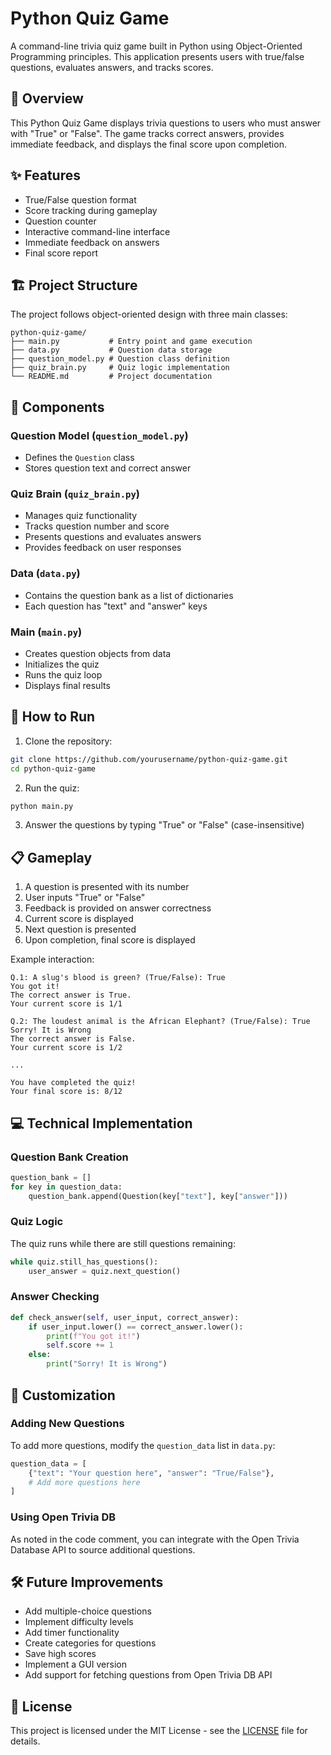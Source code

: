 # Python Quiz Game

A command-line trivia quiz game built in Python using Object-Oriented Programming principles. This application presents users with true/false questions, evaluates answers, and tracks scores.

## 📝 Overview

This Python Quiz Game displays trivia questions to users who must answer with "True" or "False". The game tracks correct answers, provides immediate feedback, and displays the final score upon completion.

## ✨ Features

- True/False question format
- Score tracking during gameplay
- Question counter
- Interactive command-line interface
- Immediate feedback on answers
- Final score report

## 🏗️ Project Structure

The project follows object-oriented design with three main classes:

```
python-quiz-game/
├── main.py           # Entry point and game execution
├── data.py           # Question data storage
├── question_model.py # Question class definition
├── quiz_brain.py     # Quiz logic implementation
└── README.md         # Project documentation
```

## 🧩 Components

### Question Model (`question_model.py`)
- Defines the `Question` class
- Stores question text and correct answer

### Quiz Brain (`quiz_brain.py`)
- Manages quiz functionality
- Tracks question number and score
- Presents questions and evaluates answers
- Provides feedback on user responses

### Data (`data.py`)
- Contains the question bank as a list of dictionaries
- Each question has "text" and "answer" keys

### Main (`main.py`)
- Creates question objects from data
- Initializes the quiz
- Runs the quiz loop
- Displays final results

## 🚀 How to Run

1. Clone the repository:
```bash
git clone https://github.com/yourusername/python-quiz-game.git
cd python-quiz-game
```

2. Run the quiz:
```bash
python main.py
```

3. Answer the questions by typing "True" or "False" (case-insensitive)

## 📋 Gameplay

1. A question is presented with its number
2. User inputs "True" or "False"
3. Feedback is provided on answer correctness
4. Current score is displayed
5. Next question is presented
6. Upon completion, final score is displayed

Example interaction:
```
Q.1: A slug's blood is green? (True/False): True
You got it!
The correct answer is True.
Your current score is 1/1

Q.2: The loudest animal is the African Elephant? (True/False): True
Sorry! It is Wrong
The correct answer is False.
Your current score is 1/2

...

You have completed the quiz!
Your final score is: 8/12
```

## 💻 Technical Implementation

### Question Bank Creation
```python
question_bank = []
for key in question_data:
    question_bank.append(Question(key["text"], key["answer"]))
```

### Quiz Logic
The quiz runs while there are still questions remaining:
```python
while quiz.still_has_questions():
    user_answer = quiz.next_question()
```

### Answer Checking
```python
def check_answer(self, user_input, correct_answer):
    if user_input.lower() == correct_answer.lower():
        print(f"You got it!")
        self.score += 1
    else:
        print("Sorry! It is Wrong")
```

## 🔧 Customization

### Adding New Questions
To add more questions, modify the `question_data` list in `data.py`:
```python
question_data = [
    {"text": "Your question here", "answer": "True/False"},
    # Add more questions here
]
```

### Using Open Trivia DB
As noted in the code comment, you can integrate with the Open Trivia Database API to source additional questions.

## 🛠️ Future Improvements

- Add multiple-choice questions
- Implement difficulty levels
- Add timer functionality
- Create categories for questions
- Save high scores
- Implement a GUI version
- Add support for fetching questions from Open Trivia DB API

## 📄 License

This project is licensed under the MIT License - see the [LICENSE](LICENSE) file for details.
